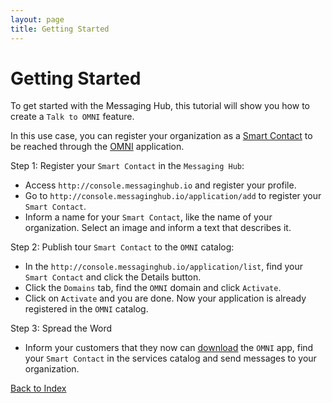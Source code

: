 ```yaml
---
layout: page
title: Getting Started
---
```

# Getting Started

To get started with the Messaging Hub, this tutorial will show you how to create a `Talk to OMNI` feature.

In this use case, you can register your organization as a [Smart Contact](./smart-contact.md) to be reached through the [OMNI](http://www.omnisms.com.br/webtools/) application.

Step 1: Register your `Smart Contact` in the `Messaging Hub`:
- Access `http://console.messaginghub.io` and register your profile.
- Go to `http://console.messaginghub.io/application/add` to register your `Smart Contact`.
- Inform a name for your `Smart Contact`, like the name of your organization. Select an image and inform a text that describes it. 

Step 2: Publish tour `Smart Contact` to the `OMNI` catalog:
- In the `http://console.messaginghub.io/application/list`, find your `Smart Contact` and click the Details button.
- Click the `Domains` tab, find the `OMNI` domain and click `Activate`.
- Click on `Activate` and you are done. Now your application is already registered in the `OMNI` catalog.

Step 3: Spread the Word
- Inform your customers that they now can [download](https://play.google.com/store/apps/details?id=net.take.omni) the `OMNI` app, find your `Smart Contact` in the services catalog and send messages to your organization. 

[Back to Index](./index.md)